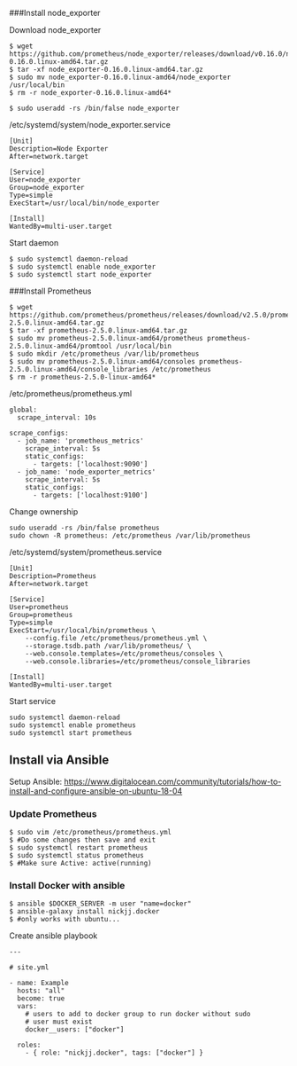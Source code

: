 ###Install node_exporter

Download node_exporter

	$ wget https://github.com/prometheus/node_exporter/releases/download/v0.16.0/node_exporter-0.16.0.linux-amd64.tar.gz
	$ tar -xf node_exporter-0.16.0.linux-amd64.tar.gz
	$ sudo mv node_exporter-0.16.0.linux-amd64/node_exporter /usr/local/bin
	$ rm -r node_exporter-0.16.0.linux-amd64*

	$ sudo useradd -rs /bin/false node_exporter
	
/etc/systemd/system/node_exporter.service

	[Unit]
    Description=Node Exporter
    After=network.target
    
    [Service]
    User=node_exporter
    Group=node_exporter
    Type=simple
    ExecStart=/usr/local/bin/node_exporter
    
    [Install]
    WantedBy=multi-user.target
	
Start daemon

	$ sudo systemctl daemon-reload
	$ sudo systemctl enable node_exporter
    $ sudo systemctl start node_exporter

###Install Prometheus

	$ wget https://github.com/prometheus/prometheus/releases/download/v2.5.0/prometheus-2.5.0.linux-amd64.tar.gz
	$ tar -xf prometheus-2.5.0.linux-amd64.tar.gz
    $ sudo mv prometheus-2.5.0.linux-amd64/prometheus prometheus-2.5.0.linux-amd64/promtool /usr/local/bin
    $ sudo mkdir /etc/prometheus /var/lib/prometheus
	$ sudo mv prometheus-2.5.0.linux-amd64/consoles prometheus-2.5.0.linux-amd64/console_libraries /etc/prometheus
	$ rm -r prometheus-2.5.0-linux-amd64*
	
/etc/prometheus/prometheus.yml

	global:
	  scrape_interval: 10s
	
	scrape_configs:
	  - job_name: 'prometheus_metrics'
		scrape_interval: 5s
		static_configs:
		  - targets: ['localhost:9090']
	  - job_name: 'node_exporter_metrics'
		scrape_interval: 5s
		static_configs:
		  - targets: ['localhost:9100']

Change ownership
  
  	sudo useradd -rs /bin/false prometheus
	sudo chown -R prometheus: /etc/prometheus /var/lib/prometheus
	
/etc/systemd/system/prometheus.service

	[Unit]
	Description=Prometheus
	After=network.target
	
	[Service]
	User=prometheus
	Group=prometheus
	Type=simple
	ExecStart=/usr/local/bin/prometheus \
		--config.file /etc/prometheus/prometheus.yml \
		--storage.tsdb.path /var/lib/prometheus/ \
		--web.console.templates=/etc/prometheus/consoles \
		--web.console.libraries=/etc/prometheus/console_libraries
	
	[Install]
	WantedBy=multi-user.target
	
Start service
	
	sudo systemctl daemon-reload
	sudo systemctl enable prometheus
    sudo systemctl start prometheus
    
    
    
## Install via Ansible

Setup Ansible: https://www.digitalocean.com/community/tutorials/how-to-install-and-configure-ansible-on-ubuntu-18-04


### Update Prometheus

	$ sudo vim /etc/prometheus/prometheus.yml
	$ #Do some changes then save and exit
	$ sudo systemctl restart prometheus
	$ sudo systemctl status prometheus
	$ #Make sure Active: active(running)
	
### Install Docker with ansible
	
	$ ansible $DOCKER_SERVER -m user "name=docker"
	$ ansible-galaxy install nickjj.docker
	$ #only works with ubuntu...
	
Create ansible playbook
	
	---
    
    # site.yml
    
    - name: Example
      hosts: "all"
      become: true
      vars:
      	# users to add to docker group to run docker without sudo
      	# user must exist
      	docker__users: ["docker"]
    
      roles:
        - { role: "nickjj.docker", tags: ["docker"] }
	